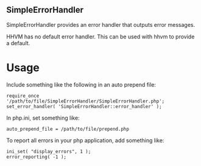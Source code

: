 SimpleErrorHandler
------------------

SimpleErrorHandler provides an error handler that outputs error messages.

HHVM has no default error handler. This can be used with hhvm to provide a default.

Usage
=====

Include something like the following in an auto prepend file:

```
require_once '/path/to/file/SimpleErrorHandler/SimpleErrorHandler.php';
set_error_handler( 'SimpleErrorHandler::error_handler' );
```

In php.ini, set something like:

```
auto_prepend_file = /path/to/file/prepend.php
```

To report all errors in your php application, add something like:

```
ini_set( "display_errors", 1 );
error_reporting( -1 );
```
